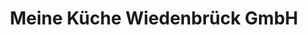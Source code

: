 ---
title: "Meine Küche Wiedenbrück GmbH"
url: /rheda-wiedenbrueck/meine-kueche-wiedenbrueck-gmbh/
shop: Küchen
---